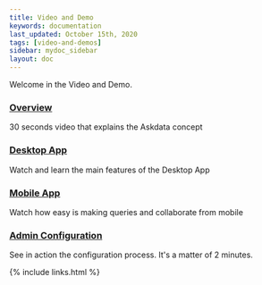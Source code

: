 ```yaml
---
title: Video and Demo
keywords: documentation
last_updated: October 15th, 2020
tags: [video-and-demos]
sidebar: mydoc_sidebar
layout: doc
---
```


Welcome in the Video and Demo. 

### [Overview](/docs/getting-started-video)

30 seconds video that explains the Askdata concept


### [Desktop App](/docs/askdata-webapp-video)

Watch and learn the main features of the Desktop App

### [Mobile App](/docs/askdata-mobile-app-video)

Watch how easy is making queries and collaborate from mobile

### [Admin Configuration](/docs/video-admin-configuration)

See in action the configuration process. It's a matter of 2 minutes.

{% include links.html %}
